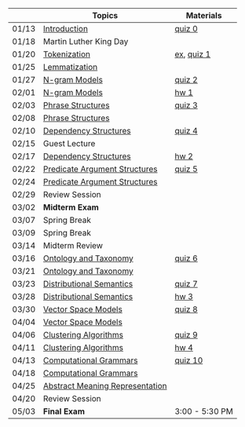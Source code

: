 || Topics | Materials |
|:---:|---|---|
|01/13| [Introduction](http://www.mathcs.emory.edu/~choi/courses/cs329/slides/introduction.pdf) | [quiz 0](Getting-Started) |
|01/18| Martin Luther King Day |  |
|01/20| [Tokenization](http://www.mathcs.emory.edu/~choi/courses/cs329/slides/tokenization.pdf) | [ex](../../tree/master/src/tokenization), [quiz 1](Quizzes#quiz-1) |
|01/25| [Lemmatization]() |  |
|01/27| [N-gram Models]() | [quiz 2](Quizzes#quiz-2) |
|02/01| [N-gram Models]() | [hw 1](Homework-1) |
|02/03| [Phrase Structures]() | [quiz 3](Quizzes#quiz-3) |
|02/08| [Phrase Structures]() |  |
|02/10| [Dependency Structures]() | [quiz 4](Quizzes#quiz-4) |
|02/15| Guest Lecture |  |
|02/17| [Dependency Structures]() | [hw 2](Homework-2) |
|02/22| [Predicate Argument Structures]() | [quiz 5](Quizzes#quiz-5) |
|02/24| [Predicate Argument Structures]() |  |
|02/29| Review Session |  |
|03/02| **Midterm Exam** |  |
|03/07| Spring Break |  |
|03/09| Spring Break |  |
|03/14| Midterm Review |  |
|03/16| [Ontology and Taxonomy]() | [quiz 6](Quizzes#quiz-6) |
|03/21| [Ontology and Taxonomy]() |  |
|03/23| [Distributional Semantics]() | [quiz 7](Quizzes#quiz-7) |
|03/28| [Distributional Semantics]() | [hw 3](Homework-3) |
|03/30| [Vector Space Models]() | [quiz 8](Quizzes#quiz-8) |
|04/04| [Vector Space Models]() |  |
|04/06| [Clustering Algorithms]() | [quiz 9](Quizzes#quiz-9) |
|04/11| [Clustering Algorithms]() | [hw 4](Homework-4) |
|04/13| [Computational Grammars]() | [quiz 10](Quizzes#quiz-10) |
|04/18| [Computational Grammars]() |  |
|04/25| [Abstract Meaning Representation]() |  |
|04/20| Review Session |  |
|05/03| **Final Exam** | 3:00 - 5:30 PM |